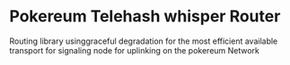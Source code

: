 # Pokereum Telehash whisper Router
 Routing library usinggraceful degradation for the most efficient available transport for signaling node for uplinking on the pokereum Network
